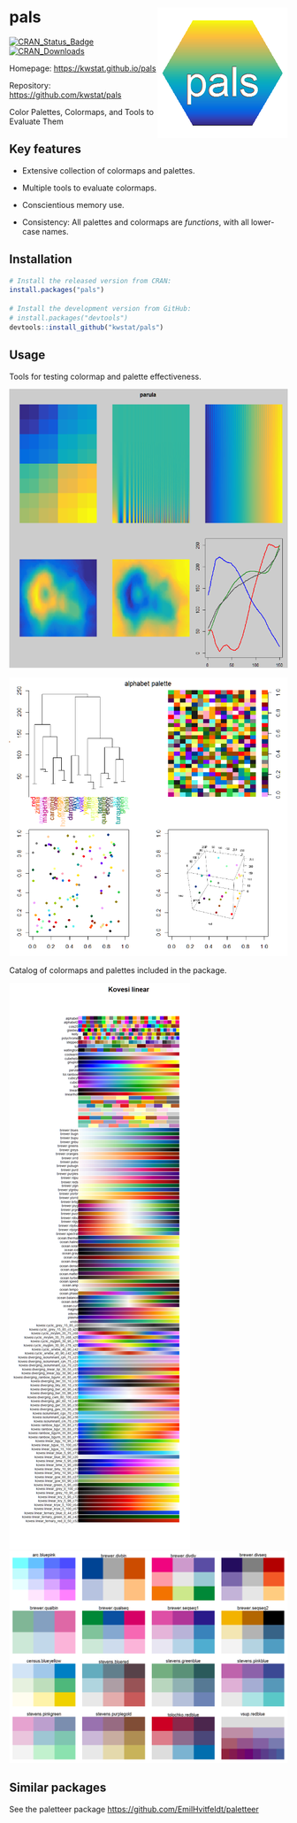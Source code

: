 # pals <img src="man/figures/logo.png" align="right" />

[![CRAN_Status_Badge](http://www.r-pkg.org/badges/version/pals)](https://cran.r-project.org/package=pals)
[![CRAN_Downloads](https://cranlogs.r-pkg.org/badges/pals)](https://cranlogs.r-pkg.org/badges/pals)


Homepage: https://kwstat.github.io/pals

Repository: https://github.com/kwstat/pals

Color Palettes, Colormaps, and Tools to Evaluate Them

## Key features

* Extensive collection of colormaps and palettes.

* Multiple tools to evaluate colormaps.

* Conscientious memory use.

* Consistency: All palettes and colormaps are _functions_, with all lower-case names.

## Installation

```R
# Install the released version from CRAN:
install.packages("pals")

# Install the development version from GitHub:
# install.packages("devtools")
devtools::install_github("kwstat/pals")
```

## Usage

Tools for testing colormap and palette effectiveness.

![parula](man/figures/test_colormap.png)

![alphabet](man/figures/test_palette.png)

Catalog of colormaps and palettes included in the package.

![pals_catalog](man/figures/pals_catalog.png)
![pals_bivariate](man/figures/pals_bivariate.png)

## Similar packages

See the paletteer package https://github.com/EmilHvitfeldt/paletteer

